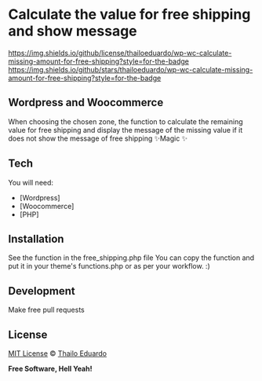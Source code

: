 # Calculate the value for free shipping and show message

https://img.shields.io/github/license/thailoeduardo/wp-wc-calculate-missing-amount-for-free-shipping?style=for-the-badge
https://img.shields.io/github/stars/thailoeduardo/wp-wc-calculate-missing-amount-for-free-shipping?style=for-the-badge

## Wordpress and Woocommerce

When choosing the chosen zone, the function to calculate the remaining value for free shipping and display the message of the missing value if it does not show the message of free shipping
✨Magic ✨

## Tech

You will need:

- [Wordpress]
- [Woocommerce]
- [PHP]

## Installation

See the function in the free_shipping.php file
You can copy the function and put it in your theme's functions.php or as per your workflow. :)

## Development

Make free pull requests

## License

[MIT License](https://github.com/thailoeduardo/wp-wc-calculate-missing-amount-for-free-shipping/blob/master/LICENSE) © [Thailo Eduardo](https://github.com/thailoeduardo)

**Free Software, Hell Yeah!**
